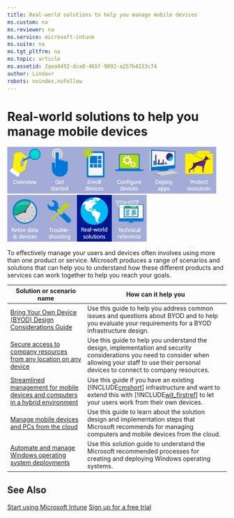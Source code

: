 ```yaml
---
title: Real-world solutions to help you manage mobile devices
ms.custom: na
ms.reviewer: na
ms.service: microsoft-intune
ms.suite: na
ms.tgt_pltfrm: na
ms.topic: article
ms.assetid: 2aea9452-dca8-465f-9092-a257b4233c74
author: Lindavr
robots: noindex,nofollow
---
```

# Real-world solutions to help you manage mobile devices
![](../Image/WIT_Nav_OverviewGray.png)![](../Image/WIT_Nav_GetStartedGray.png)![](../Image/WIT_Nav_EnrollDevicesGray.png)![](../Image/WIT_Nav_ConfigureDevicesGray.png)![](../Image/WIT_Nav_DeployAppsGray.png)![](../Image/WIT_Nav_ProtectResourcesGray.png)![](../Image/WIT_Nav_RetireDataDevicesGray.png)![](../Image/WIT_Nav_TroubleshootingGray.png)![](../Image/WIT_Nav_RealworldSolutions.png)![](../Image/WIT_Nav_TechnicalReferenceGray.png)

To effectively manage your users and devices often involves using more than one product or service. Microsoft produces a range of scenarios and solutions that can help you to understand how these different products and services can work together to help you reach your goals.

|Solution or scenario name|How can it help you|
|-----------------------------|-----------------------|
|[Bring Your Own Device (BYOD) Design Considerations Guide](http://technet.microsoft.com/library/dn656905.aspx)|Use this guide to help you address common issues and questions about BYOD and to help you evaluate your requirements for a BYOD infrastructure design.|
|[Secure access to company resources from any location on any device](http://technet.microsoft.com/library/dn550982.aspx)|Use this guide to help you understand the design, implementation and security considerations you need to consider when allowing your staff to use their personal devices to connect to company resources.|
|[Streamlined management for mobile devices and computers in a hybrid environment](http://technet.microsoft.com/library/dn582037.aspx)|Use this guide if you have an existing [!INCLUDE[cmshort](../Token/cmshort_md.md)] infrastructure and want to extend this with [!INCLUDE[wit_firstref](../Token/wit_firstref_md.md)] to let your users work from their own devices.|
|[Manage mobile devices and PCs from the cloud](http://technet.microsoft.com/library/dn715906.aspx)|Use this guide to learn about the solution design and implementation steps that Microsoft recommends for managing computers and mobile devices from the cloud.|
|[Automate and manage Windows operating system deployments](http://technet.microsoft.com/library/dn818437.aspx)|Use this solution guide to understand the Microsoft recommended processes for creating and deploying Windows operating systems.|

## See Also
[Start using Microsoft Intune](../Topic/Start-using-Microsoft-Intune.md)
[Sign up for a free trial](https://account.manage.microsoft.com/Signup/MainSignUp.aspx?OfferId=40BE278A-DFD1-470a-9EF7-9F2596EA7FF9&ali=1)

